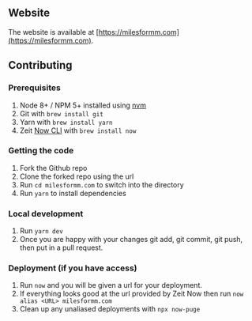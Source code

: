 ## Website

The website is available at [https://milesformm.com](https://milesformm.com).

## Contributing

### Prerequisites

1. Node 8+ / NPM 5+ installed using [nvm](https://github.com/creationix/nvm)
1. Git with `brew install git`
1. Yarn with `brew install yarn`
1. Zeit [Now CLI](https://github.com/zeit/now-cli) with `brew install now`

### Getting the code

1. Fork the Github repo
1. Clone the forked repo using the url
1. Run `cd milesformm.com` to switch into the directory
1. Run `yarn` to install dependencies

### Local development

1. Run `yarn dev`
1. Once you are happy with your changes git add, git commit, git push, then put in a pull request.

### Deployment (if you have access)

1. Run `now` and you will be given a url for your deployment.
1. If everything looks good at the url provided by Zeit Now then run `now alias <URL> milesformm.com`
1. Clean up any unaliased deployments with `npx now-puge`

